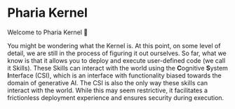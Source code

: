 # Pharia Kernel

Welcome to Pharia Kernel 👋

You might be wondering what the Kernel is. At this point, on some level of detail, we are still in the process of figuring it out ourselves. So far, what we know is that it allows you to deploy and execute user-defined code (we call it Skills). These Skills can interact with the world using the **C**ognitive **S**ystem **I**nterface (CSI), which is an interface with functionality biased towards the domain of generative AI. The CSI is also the only way these skills can interact with the world. While this may seem restrictive, it facilitates a frictionless deployment experience and ensures security during execution.
